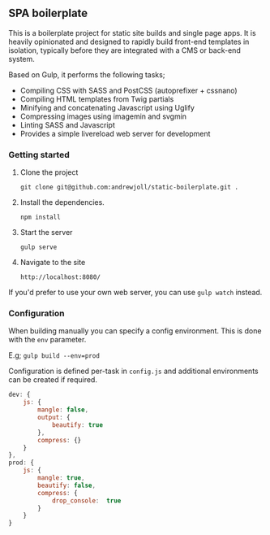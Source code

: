 ## SPA boilerplate

This is a boilerplate project for static site builds and single page apps. It is heavily opinionated and designed to rapidly build front-end templates in isolation, typically before they are integrated with a CMS or back-end system.

Based on Gulp, it performs the following tasks;

* Compiling CSS with SASS and PostCSS (autoprefixer + cssnano)
* Compiling HTML templates from Twig partials
* Minifying and concatenating Javascript using Uglify
* Compressing images using imagemin and svgmin
* Linting SASS and Javascript
* Provides a simple livereload web server for development

### Getting started

1.  Clone the project

    `git clone git@github.com:andrewjoll/static-boilerplate.git .`

2.  Install the dependencies.

    `npm install`

3.  Start the server

    `gulp serve`

4.  Navigate to the site

    `http://localhost:8080/`

If you'd prefer to use your own web server, you can use `gulp watch` instead.

### Configuration

When building manually you can specify a config environment. This is done with the `env` parameter.

E.g; `gulp build --env=prod`

Configuration is defined per-task in `config.js` and additional environments can be created if required.

```js
dev: {
    js: {
        mangle: false,
        output: {
            beautify: true
        },
        compress: {}
    }
},
prod: {
    js: {
        mangle: true,
        beautify: false,
        compress: {
            drop_console:  true
        }
    }
}
```
